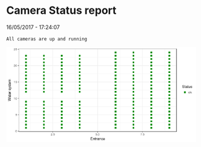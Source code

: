 Camera Status report
================
16/05/2017 - 17:24:07

    All cameras are up and running

![](camreport_files/figure-markdown_github/unnamed-chunk-2-1.png)
